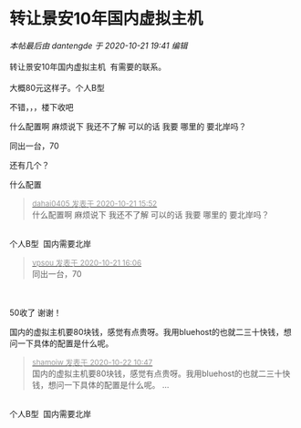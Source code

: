 # 转让景安10年国内虚拟主机


<i class="pstatus"> 本帖最后由 dantengde 于 2020-10-21 19:41 编辑 </i><br />
<br />
转让景安10年国内虚拟主机&nbsp;&nbsp;有需要的联系。<br />
<br />
大概80元这样子。个人B型

不错，，，楼下收吧 

什么配置啊 麻烦说下 我还不了解 可以的话 我要 哪里的 要北岸吗？

同出一台，70

还有几个？

什么配置<img id="aimg_JdL4X" onclick="zoom(this, this.src, 0, 0, 0)" class="zoom" src="https://cdn.jsdelivr.net/gh/hishis/forum-master/public/images/patch.gif" onmouseover="img_onmouseoverfunc(this)" onload="thumbImg(this)" border="0" alt="" />

<div class="quote"><blockquote><font size="2"><a href="https://www.hostloc.com/forum.php?mod=redirect&amp;goto=findpost&amp;pid=9331953&amp;ptid=756821" target="_blank"><font color="#999999">dahai0405 发表于 2020-10-21 15:52</font></a></font><br />
什么配置啊 麻烦说下 我还不了解 可以的话 我要 哪里的 要北岸吗？</blockquote></div><br />
个人B型&nbsp;&nbsp;国内需要北岸

<div class="quote"><blockquote><font size="2"><a href="https://www.hostloc.com/forum.php?mod=redirect&amp;goto=findpost&amp;pid=9332026&amp;ptid=756821" target="_blank"><font color="#999999">vpsou 发表于 2020-10-21 16:06</font></a></font><br />
同出一台，70</blockquote></div><br />
<br />
50收了 谢谢！

国内的虚拟主机要80块钱，感觉有点贵呀。我用bluehost的也就二三十快钱，想问一下具体的配置是什么呢。

<div class="quote"><blockquote><font size="2"><a href="https://www.hostloc.com/forum.php?mod=redirect&amp;goto=findpost&amp;pid=9334960&amp;ptid=756821" target="_blank"><font color="#999999">shamoiw 发表于 2020-10-22 10:47</font></a></font><br />
国内的虚拟主机要80块钱，感觉有点贵呀。我用bluehost的也就二三十快钱，想问一下具体的配置是什么呢。 ...</blockquote></div><br />
个人B型&nbsp;&nbsp;国内需要北岸
